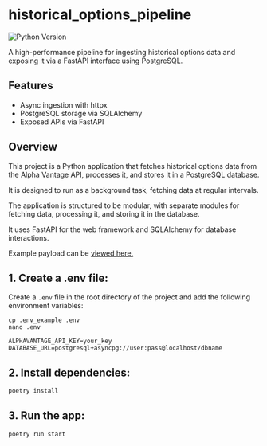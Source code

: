 # historical_options_pipeline

![Python Version](https://img.shields.io/badge/python-%3E%3D3.13-blue)

A high-performance pipeline for ingesting historical options data and exposing it via a FastAPI interface using PostgreSQL.

## Features
- Async ingestion with httpx
- PostgreSQL storage via SQLAlchemy
- Exposed APIs via FastAPI

## Overview
This project is a Python application that fetches historical options data from the Alpha Vantage API, processes it, and stores it in a PostgreSQL database.

It is designed to run as a background task, fetching data at regular intervals. 

The application is structured to be modular, with separate modules for fetching data, processing it, and storing it in the database.

It uses FastAPI for the web framework and SQLAlchemy for database interactions.

Example payload can be [viewed here.](https://www.alphavantage.co/query?function=HISTORICAL_OPTIONS&symbol=IBM&apikey=demo)


## 1. Create a .env file:

Create a `.env` file in the root directory of the project and add the following environment variables:


```shell
cp .env_example .env
nano .env
```


```plaintext
ALPHAVANTAGE_API_KEY=your_key
DATABASE_URL=postgresql+asyncpg://user:pass@localhost/dbname
```

## 2. Install dependencies:

```python
poetry install
```


## 3. Run the app:

```python
poetry run start
```


